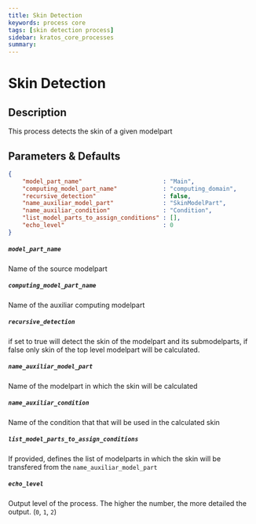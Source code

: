 ```yaml
---
title: Skin Detection
keywords: process core
tags: [skin detection process]
sidebar: kratos_core_processes
summary: 
---
```


# Skin Detection

## Description

This process detects the skin of a given modelpart

## Parameters & Defaults

```json
{
    "model_part_name"                       : "Main",
    "computing_model_part_name"             : "computing_domain",
    "recursive_detection"                   : false,
    "name_auxiliar_model_part"              : "SkinModelPart",
    "name_auxiliar_condition"               : "Condition",
    "list_model_parts_to_assign_conditions" : [],
    "echo_level"                            : 0
}
```

##### `model_part_name` 
Name of the source modelpart

##### `computing_model_part_name` 
Name of the auxiliar computing modelpart

##### `recursive_detection` 
if set to true will detect the skin of the modelpart and its submodelparts, if false only skin of the top level modelpart will be calculated.

##### `name_auxiliar_model_part` 
Name of the modelpart in which the skin will be calculated

##### `name_auxiliar_condition` 
Name of the condition that that will be used in the calculated skin

##### `list_model_parts_to_assign_conditions`
If provided, defines the list of modelparts in which the skin will be transfered from the `name_auxiliar_model_part`

##### `echo_level`
Output level of the process. The higher the number, the more detailed the output. (`0`, `1`, `2`)
